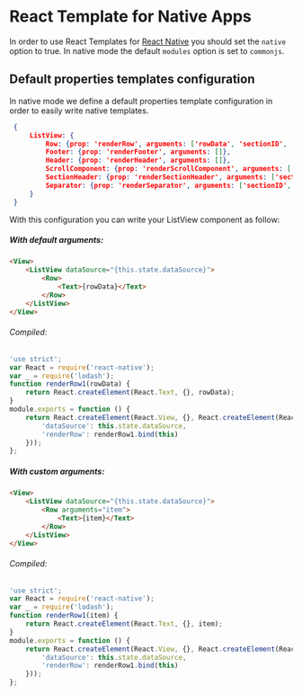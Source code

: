 # React Template for Native Apps

In order to use React Templates for [React Native](https://facebook.github.io/react-native/) you should set the `native` option to true.
In native mode the default `modules` option is set to `commonjs`.

## Default properties templates configuration

In native mode we define a default properties template configuration in order to easily write native templates.

```json
 {
     ListView: {
         Row: {prop: 'renderRow', arguments: ['rowData', 'sectionID', 'rowID', 'highlightRow']},
         Footer: {prop: 'renderFooter', arguments: []},
         Header: {prop: 'renderHeader', arguments: []},
         ScrollComponent: {prop: 'renderScrollComponent', arguments: ['props']},
         SectionHeader: {prop: 'renderSectionHeader', arguments: ['sectionData', 'sectionID']},
         Separator: {prop: 'renderSeparator', arguments: ['sectionID', 'rowID', 'adjacentRowHighlighted']}
     }
 }
```

With this configuration you can write your ListView component as follow:

##### With default arguments:

```html
<View>
    <ListView dataSource="{this.state.dataSource}">
        <Row>
            <Text>{rowData}</Text>
        </Row>
    </ListView>
</View>
```

###### Compiled:
```javascript
'use strict';
var React = require('react-native');
var _ = require('lodash');
function renderRow1(rowData) {
    return React.createElement(React.Text, {}, rowData);
}
module.exports = function () {
    return React.createElement(React.View, {}, React.createElement(React.ListView, {
        'dataSource': this.state.dataSource,
        'renderRow': renderRow1.bind(this)
    }));
};
```

##### With custom arguments:

```html
<View>
    <ListView dataSource="{this.state.dataSource}">
        <Row arguments="item">
            <Text>{item}</Text>
        </Row>
    </ListView>
</View>
```

###### Compiled:
```javascript
'use strict';
var React = require('react-native');
var _ = require('lodash');
function renderRow1(item) {
    return React.createElement(React.Text, {}, item);
}
module.exports = function () {
    return React.createElement(React.View, {}, React.createElement(React.ListView, {
        'dataSource': this.state.dataSource,
        'renderRow': renderRow1.bind(this)
    }));
};
```


